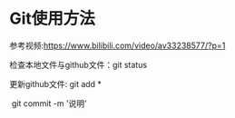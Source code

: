 # Git使用方法

参考视频:https://www.bilibili.com/video/av33238577/?p=1

检查本地文件与github文件：git status

更新github文件:  git add *

​                              git commit -m '说明'